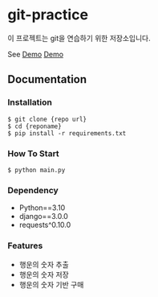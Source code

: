 # git-practice

이 프로젝트는 git을 연습하기 위한 저장소입니다.

See [Demo](http://www.google.com/)
<a href="http://www.google.com/">Demo</a>

## Documentation

### Installation


```shell
$ git clone {repo url}
$ cd {reponame}
$ pip install -r requirements.txt
```

### How To Start

```shell
$ python main.py
```

### Dependency

- Python==3.10
- django==3.0.0
- requests^0.10.0

### Features

- 행운의 숫자 추출
- 행운의 숫자 저장
- 행운의 숫자 기반 구매




